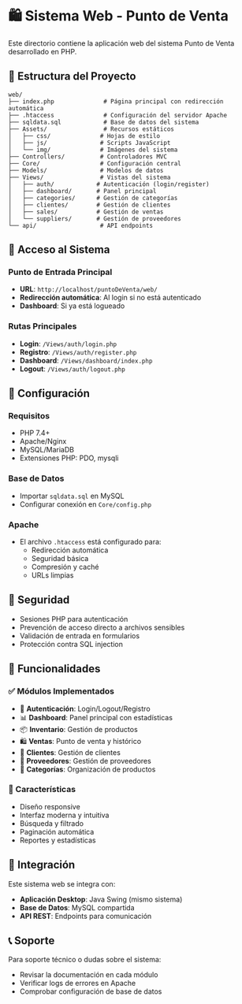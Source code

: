 # 🛍️ Sistema Web - Punto de Venta

Este directorio contiene la aplicación web del sistema Punto de Venta desarrollado en PHP.

## 📁 Estructura del Proyecto

```
web/
├── index.php              # Página principal con redirección automática
├── .htaccess              # Configuración del servidor Apache
├── sqldata.sql            # Base de datos del sistema
├── Assets/                # Recursos estáticos
│   ├── css/              # Hojas de estilo
│   ├── js/               # Scripts JavaScript
│   └── img/              # Imágenes del sistema
├── Controllers/          # Controladores MVC
├── Core/                 # Configuración central
├── Models/               # Modelos de datos
├── Views/                # Vistas del sistema
│   ├── auth/            # Autenticación (login/register)
│   ├── dashboard/       # Panel principal
│   ├── categories/      # Gestión de categorías
│   ├── clientes/        # Gestión de clientes
│   ├── sales/           # Gestión de ventas
│   └── suppliers/       # Gestión de proveedores
└── api/                  # API endpoints
```

## 🚀 Acceso al Sistema

### Punto de Entrada Principal
- **URL**: `http://localhost/puntoDeVenta/web/`
- **Redirección automática**: Al login si no está autenticado
- **Dashboard**: Si ya está logueado

### Rutas Principales
- **Login**: `/Views/auth/login.php`
- **Registro**: `/Views/auth/register.php`
- **Dashboard**: `/Views/dashboard/index.php`
- **Logout**: `/Views/auth/logout.php`

## 🔧 Configuración

### Requisitos
- PHP 7.4+
- Apache/Nginx
- MySQL/MariaDB
- Extensiones PHP: PDO, mysqli

### Base de Datos
- Importar `sqldata.sql` en MySQL
- Configurar conexión en `Core/config.php`

### Apache
- El archivo `.htaccess` está configurado para:
  - Redirección automática
  - Seguridad básica
  - Compresión y caché
  - URLs limpias

## 🔐 Seguridad

- Sesiones PHP para autenticación
- Prevención de acceso directo a archivos sensibles
- Validación de entrada en formularios
- Protección contra SQL injection

## 📱 Funcionalidades

### ✅ Módulos Implementados
- 🔐 **Autenticación**: Login/Logout/Registro
- 📊 **Dashboard**: Panel principal con estadísticas
- 📦 **Inventario**: Gestión de productos
- 🛍️ **Ventas**: Punto de venta y histórico
- 👥 **Clientes**: Gestión de clientes
- 🚚 **Proveedores**: Gestión de proveedores
- 📂 **Categorías**: Organización de productos

### 🎨 Características
- Diseño responsive
- Interfaz moderna y intuitiva
- Búsqueda y filtrado
- Paginación automática
- Reportes y estadísticas

## 🔄 Integración

Este sistema web se integra con:
- **Aplicación Desktop**: Java Swing (mismo sistema)
- **Base de Datos**: MySQL compartida
- **API REST**: Endpoints para comunicación

## 📞 Soporte

Para soporte técnico o dudas sobre el sistema:
- Revisar la documentación en cada módulo
- Verificar logs de errores en Apache
- Comprobar configuración de base de datos
